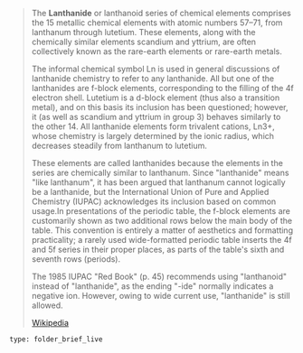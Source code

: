 
> The **Lanthanide** or lanthanoid series of chemical elements comprises the 15 metallic chemical elements with atomic numbers 57–71, from lanthanum through lutetium. These elements, along with the chemically similar elements scandium and yttrium, are often collectively known as the rare-earth elements or rare-earth metals.
>
> The informal chemical symbol Ln is used in general discussions of lanthanide chemistry to refer to any lanthanide. All but one of the lanthanides are f-block elements, corresponding to the filling of the 4f electron shell. Lutetium is a d-block element (thus also a transition metal), and on this basis its inclusion has been questioned; however, it (as well as scandium and yttrium in group 3) behaves similarly to the other 14. All lanthanide elements form trivalent cations, Ln3+, whose chemistry is largely determined by the ionic radius, which decreases steadily from lanthanum to lutetium.
>
> These elements are called lanthanides because the elements in the series are chemically similar to lanthanum. Since "lanthanide" means "like lanthanum", it has been argued that lanthanum cannot logically be a lanthanide, but the International Union of Pure and Applied Chemistry (IUPAC) acknowledges its inclusion based on common usage.In presentations of the periodic table, the f-block elements are customarily shown as two additional rows below the main body of the table. This convention is entirely a matter of aesthetics and formatting practicality; a rarely used wide-formatted periodic table inserts the 4f and 5f series in their proper places, as parts of the table's sixth and seventh rows (periods).
>
> The 1985 IUPAC "Red Book" (p. 45) recommends using "lanthanoid" instead of "lanthanide", as the ending "-ide" normally indicates a negative ion. However, owing to wide current use, "lanthanide" is still allowed.
>
> [Wikipedia](https://en.wikipedia.org/wiki/Lanthanide)
 
```ccard
type: folder_brief_live
```
 
